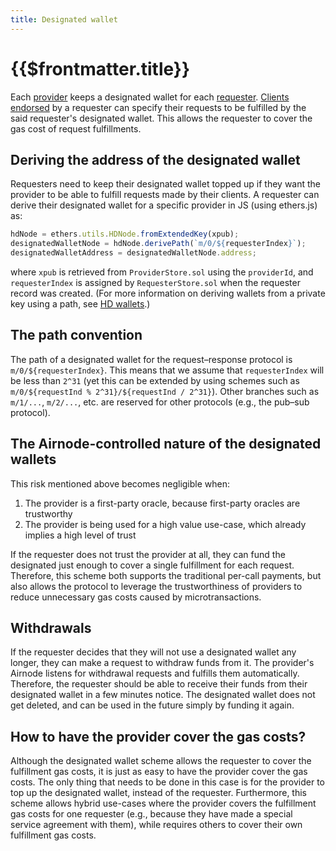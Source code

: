 ```yaml
---
title: Designated wallet
---
```


# {{$frontmatter.title}}

<TocHeader />
<TOC class="table-of-contents" :include-level="[2,3]" />

Each [provider](provider.md) keeps a designated wallet for each [requester](requester.md).
[Clients](client.md) [endorsed](endorsement.md) by a requester can specify their requests to be fulfilled by the said requester's designated wallet.
This allows the requester to cover the gas cost of request fulfillments.

## Deriving the address of the designated wallet

Requesters need to keep their designated wallet topped up if they want the provider to be able to fulfill requests made by their clients.
A requester can derive their designated wallet for a specific provider in JS (using ethers.js) as:

```js
hdNode = ethers.utils.HDNode.fromExtendedKey(xpub);
designatedWalletNode = hdNode.derivePath(`m/0/${requesterIndex}`);
designatedWalletAddress = designatedWalletNode.address;
```

where `xpub` is retrieved from `ProviderStore.sol` using the `providerId`, and `requesterIndex` is assigned by `RequesterStore.sol` when the requester record was created.
(For more information on deriving wallets from a private key using a path, see [HD wallets](https://github.com/ethereumbook/ethereumbook/blob/develop/05wallets.asciidoc#hd_wallets).)

## The path convention

The path of a designated wallet for the request–response protocol is `m/0/${requesterIndex}`.
This means that we assume that `requesterIndex` will be less than `2^31` (yet this can be extended by using schemes such as `m/0/${requestInd % 2^31}/${requestInd / 2^31}`).
Other branches such as `m/1/...`, `m/2/...`, etc. are reserved for other protocols (e.g., the pub–sub protocol).

## The Airnode-controlled nature of the designated wallets

<DesignatedWalletWarning/>

This risk mentioned above becomes negligible when:

1. The provider is a first-party oracle, because first-party oracles are trustworthy
2. The provider is being used for a high value use-case, which already implies a high level of trust

If the requester does not trust the provider at all, they can fund the designated just enough to cover a single fulfillment for each request.
Therefore, this scheme both supports the traditional per-call payments, but also allows the protocol to leverage the trustworthiness of providers to reduce unnecessary gas costs caused by microtransactions.

## Withdrawals

If the requester decides that they will not use a designated wallet any longer, they can make a request to withdraw funds from it.
The provider's Airnode listens for withdrawal requests and fulfills them automatically.
Therefore, the requester should be able to receive their funds from their designated wallet in a few minutes notice.
The designated wallet does not get deleted, and can be used in the future simply by funding it again.

## How to have the provider cover the gas costs?

Although the designated wallet scheme allows the requester to cover the fulfillment gas costs, it is just as easy to have the provider cover the gas costs.
The only thing that needs to be done in this case is for the provider to top up the designated wallet, instead of the requester.
Furthermore, this scheme allows hybrid use-cases where the provider covers the fulfillment gas costs for one requester (e.g., because they have made a special service agreement with them), while requires others to cover their own fulfillment gas costs.
